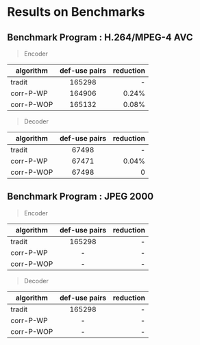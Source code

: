 # Results on Benchmarks

## Benchmark Program : H.264/MPEG-4 AVC 

> Encoder

|  algorithm       | def-use pairs | reduction |
| ------------- |:-------------:| -----:|
| tradit      | 165298 | - |
| corr-P-WP      | 164906      |   0.24% |
| corr-P-WOP | 165132      |    0.08% |

> Decoder 

|  algorithm       | def-use pairs | reduction |
| ------------- |:-------------:| -----:|
| tradit      | 67498 | - |
| corr-P-WP      | 67471      |   0.04% |
| corr-P-WOP | 67498      |    0|

## Benchmark Program : JPEG 2000

> Encoder 

|  algorithm       | def-use pairs | reduction |
| ------------- |:-------------:| -----:|
| tradit      | 165298 | - |
| corr-P-WP      | -      |   - |
| corr-P-WOP | -      |    - |

> Decoder 

|  algorithm       | def-use pairs | reduction |
| ------------- |:-------------:| -----:|
| tradit      | 165298 | - |
| corr-P-WP      | -      |   - |
| corr-P-WOP | -      |    - |
